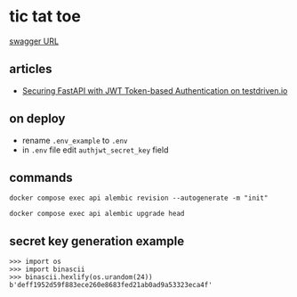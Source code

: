 # tic tat toe

[swagger URL](http://localhost:8004/docs/)

## articles

* [Securing FastAPI with JWT Token-based Authentication on testdriven.io](https://testdriven.io/blog/fastapi-jwt-auth/)

## on deploy

* rename `.env_example` to `.env`
* in `.env` file edit `authjwt_secret_key` field

## commands

    docker compose exec api alembic revision --autogenerate -m "init"

    docker compose exec api alembic upgrade head

## secret key generation example

    >>> import os
    >>> import binascii
    >>> binascii.hexlify(os.urandom(24))
    b'deff1952d59f883ece260e8683fed21ab0ad9a53323eca4f'
